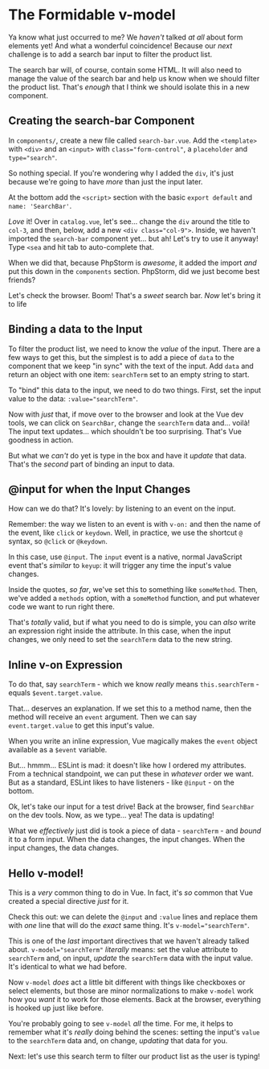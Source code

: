 # The Formidable v-model

Ya know what just occurred to me? We *haven't* talked *at all* about form
elements yet! And what a wonderful coincidence! Because our *next* challenge is to
add a search bar input to filter the product list.

The search bar will, of course, contain some HTML. It will also need to manage
the value of the search bar and help us know when we should filter the product
list. That's *enough* that I think we should isolate this in a new component.

## Creating the search-bar Component

In `components/`, create a new file called `search-bar.vue`. Add the `<template>`
with `<div>` and an `<input>` with `class="form-control"`, a `placeholder` and
`type="search"`.

So nothing special. If you're wondering why I added the `div`, it's just because
we're going to have *more* than just the input later.

At the bottom add the `<script>` section with the basic
`export default` and `name: 'SearchBar'`.

*Love* it! Over in `catalog.vue`, let's see... change the `div` around the title
to `col-3`, and then, below, add a new `<div class="col-9">`. Inside, we haven't
imported the `search-bar` component yet... but ah! Let's try to use it anyway!
Type `<sea` and hit tab to auto-complete that.

When we did that, because PhpStorm is *awesome*, it added the import *and* put this
down in the `components` section. PhpStorm, did we just become best friends?

Let's check the browser. Boom! That's a *sweet* search bar. *Now* let's bring
it to life

## Binding a data to the Input

To filter the product list, we need to know the *value* of the input. There are
a few ways to get this, but the simplest is to add a piece of `data` to the component
that we keep "in sync" with the text of the input. Add `data` and return an object
with one item: `searchTerm` set to an empty string to start.

To "bind" this data to the input, we need to do two things. First, set the input
value to the data: `:value="searchTerm"`.

Now with *just* that, if move over to the browser and look at the Vue dev tools,
we can click on `SearchBar`, change the `searchTerm` data and... voilà! The
input text updates... which shouldn't be too surprising. That's Vue goodness
in action.

But what we *can't* do yet is type in the box and have it *update* that data.
That's the *second* part of binding an input to data.

## @input for when the Input Changes

How can we do that? It's lovely: by listening to an event on the input.

Remember: the way we listen to an event is with `v-on:` and then the name of the
event, like `click` or `keydown`. Well, in practice, we use the shortcut `@` syntax,
so `@click` or `@keydown`.

In this case, use `@input`. The `input` event is a native, normal JavaScript
event that's *similar* to `keyup`: it will trigger any time the input's value
changes.

Inside the quotes, *so far*, we've set this to something like `someMethod`.
Then, we've added a `methods` option, with a `someMethod` function, and put
whatever code we want to run right there.

That's *totally* valid, but if what you need to do is simple, you can *also*
write an expression right inside the attribute. In this case, when the input
changes, we only need to set the `searchTerm` data to the new string.

## Inline v-on Expression

To do that, say `searchTerm` - which we know *really* means `this.searchTerm` -
equals `$event.target.value`.

That... deserves an explanation. If we set this to a method name, then the method
will receive an `event` argument. Then we can say `event.target.value` to get
this input's value.

When you write an inline expression, Vue magically makes the `event` object available
as a `$event` variable.

But... hmmm... ESLint is mad: it doesn't like how I ordered my attributes. From
a technical standpoint, we can put these in *whatever* order we want. But as a
standard, ESLint likes to have listeners - like `@input` - on the bottom.

Ok, let's take our input for a test drive! Back at the browser, find `SearchBar`
on the dev tools. Now, as we type... yea! The data is updating!

What we *effectively* just did is took a piece of data - `searchTerm` - and *bound*
it to a form input. When the data changes, the input changes. When the input
changes, the data changes.

## Hello v-model!

This is a *very* common thing to do in Vue. In fact, it's *so* common that Vue
created a special directive *just* for it.

Check this out: we can delete the `@input` and `:value` lines and replace them with
*one* line that will do the *exact* same thing. It's `v-model="searchTerm"`.

This is one of the *last* important directives that we haven't already talked
about. `v-model="searchTerm"` *literally* means: set the value attribute to
`searchTerm` and, on input, *update* the `searchTerm` data with the input value.
It's identical to what we had before.

Now `v-model` *does* act a little bit different with things like checkboxes or
select elements, but those are minor normalizations to make `v-model` work how you
*want* it to work for those elements. Back at the browser, everything is hooked
up just like before.

You're probably going to see `v-model` *all* the time. For me, it helps to remember
what it's *really* doing behind the scenes: setting the input's `value` to the
`searchTerm` data and, on change, *updating* that data for you.

Next: let's use this search term to filter our product list as the user is typing!
